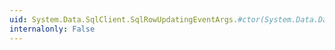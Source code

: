 ```yaml
---
uid: System.Data.SqlClient.SqlRowUpdatingEventArgs.#ctor(System.Data.DataRow,System.Data.IDbCommand,System.Data.StatementType,System.Data.Common.DataTableMapping)
internalonly: False
---
```

